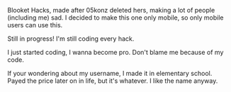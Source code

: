 Blooket Hacks, made after 05konz deleted hers, making a lot of people (including me) sad. I decided to make this one only mobile, so only mobile users can use this.

Still in progress! I'm still coding every hack.









I just started coding, I wanna become pro. Don't blame me because of my code.

If your wondering about my username, I made it in elementary school. Payed the price later on in life, but it's whatever. I like the name anyway.
